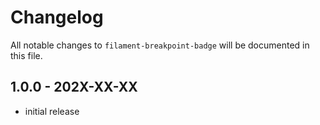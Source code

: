 # Changelog

All notable changes to `filament-breakpoint-badge` will be documented in this file.

## 1.0.0 - 202X-XX-XX

- initial release
